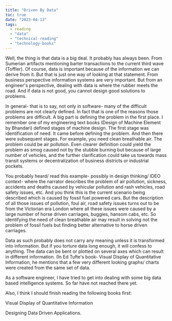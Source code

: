 ```yaml
---
title: "Driven By Data"
toc: true
date: "2023-04-13"
tags: 
  - reading
  - "data"
  - "technical-reading"
  - "technology-books"
---
```


Well, the thing is that data is a big deal. It probably has always been. From Sumerian artifacts mentioning barter transactions to the current third wave (Toffler). Of course, data is important because of the information we can derive from it. But that is just one way of looking at that statement. From business perspective information systems are very important. But from an engineer's perspective, dealing with data is where the rubber meets the road. And if data is not good, you cannot design good solutions to problems.

In general- that is to say, not only in software- many of the difficult problems are not clearly defined. In fact that is one of the reasons those problems are difficult. A big part is defining the problem in the first place. I remember one of my engineering text books (Design of Machine Element by Bhandari) defined stages of machine design. The first stage was identification of need. It came before defining the problem. And then there were subsequent stages. For example, you need clean breathable air. The problem could be air pollution. Even clearer definition could yield the problem as smog caused not by the stubble burning but because of large number of vehicles, and the further clarification could take us towards mass transit systems or decentralization of business districts or industrial pockets.

You probably heard/ read this example- possibly in design thinking/ IDEO context- where the narrator describes the problem of air pollution, sickness, accidents and deaths caused by vehicular pollution and rash vehicles, road safety issues, etc. And you think this is the current scenario being described which is caused by fossil fuel powered cars. But the description of all those issues of pollution, foul air, road safety issues turns out to be from the Victorian era London where all these issues were caused by a large number of horse driven carriages, buggies, hansom cabs, etc. So identifying the need of clean breathable air may result in solving not the problem of fossil fuels but finding better alternative to horse driven carriages.

Data as such probably does not carry any meaning unless it is transformed into information. But if you torture data long enough, it will confess to anything. The data can be bent or plotted on several axes which can result in different information. (In Ed Tufte's book- Visual Display of Quantitative Information, he mentions that a few very different looking graphs/ charts were created from the same set of data.

As a software engineer, I have tried to get into dealing with some big data based intelligence systems. So far have not reached there yet.

Also, I think I should finish reading the following books first:

Visual Display of Quantitative Information

Designing Data Driven Applications.
